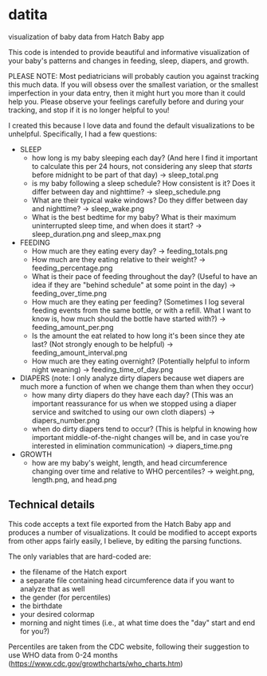 # datita
visualization of baby data from Hatch Baby app

This code is intended to provide beautiful and informative visualization of your baby's patterns and changes in feeding, sleep, diapers, and growth.  

PLEASE NOTE: Most pediatricians will probably caution you against tracking this much data.  If you will obsess over the smallest variation, or the smallest imperfection in your data entry, then it might hurt you more than it could help you.  Please observe your feelings carefully before and during your tracking, and stop if it is no longer helpful to you!

I created this because I love data and found the default visualizations to be unhelpful.  Specifically, I had a few questions: 
* SLEEP 
  * how long is my baby sleeping each day? (And here I find it important to calculate this per 24 hours, not considering any sleep that _starts_ before midnight to be part of that day) -> sleep_total.png
  * is my baby following a sleep schedule?  How consistent is it?  Does it differ between day and nighttime?  -> sleep_schedule.png
  * What are their typical wake windows?  Do they differ between day and nighttime? -> sleep_wake.png
  * What is the best bedtime for my baby?  What is their maximum uninterrupted sleep time, and when does it start? -> sleep_duration.png and sleep_max.png
* FEEDING
  * How much are they eating every day?  -> feeding_totals.png
  * How much are they eating relative to their weight? -> feeding_percentage.png
  * What is their pace of feeding throughout the day? (Useful to have an idea if they are "behind schedule" at some point in the day) -> feeding_over_time.png
  * How much are they eating per feeding? (Sometimes I log several feeding events from the same bottle, or with a refill.  What I want to know is, how much should the bottle have started with?) -> feeding_amount_per.png
  * Is the amount the eat related to how long it's been since they ate last?  (Not strongly enough to be helpful) -> feeding_amount_interval.png
  * How much are they eating overnight?  (Potentially helpful to inform night weaning) -> feeding_time_of_day.png
* DIAPERS (note: I only analyze dirty diapers because wet diapers are much more a function of when we change them than when they occur)
  * how many dirty diapers do they have each day? (This was an important reassurance for us when we stopped using a diaper service and switched to using our own cloth diapers) -> diapers_number.png
  * when do dirty diapers tend to occur?  (This is helpful in knowing how important middle-of-the-night changes will be, and in case you're interested in elimination communication) -> diapers_time.png
* GROWTH
  * how are my baby's weight, length, and head circumference changing over time and relative to WHO percentiles? -> weight.png, length.png, and head.png



## Technical details ##

This code accepts a text file exported from the Hatch Baby app and produces a number of visualizations.  It could be modified to accept exports from other apps fairly easily, I believe, by editing the parsing functions.

The only variables that are hard-coded are: 
* the filename of the Hatch export
* a separate file containing head circumference data if you want to analyze that as well
* the gender (for percentiles)
* the birthdate
* your desired colormap
* morning and night times (i.e., at what time does the "day" start and end for you?)

Percentiles are taken from the CDC website, following their suggestion to use WHO data from 0-24 months (https://www.cdc.gov/growthcharts/who_charts.htm)
